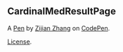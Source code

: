 CardinalMedResultPage
---------------------


A [Pen](http://codepen.io/zz659749/pen/MbYovr) by [Zijian Zhang](http://codepen.io/zz659749) on [CodePen](http://codepen.io/).

[License](http://codepen.io/zz659749/pen/MbYovr/license).